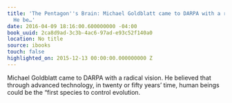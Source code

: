 ```yaml
---
title: 'The Pentagon''s Brain: Michael Goldblatt came to DARPA with a radical vision.
  He be…'
date: 2016-04-09 18:16:00.600000000 -04:00
book_uuid: 2ca8d9ad-3c3b-4ac6-97ad-e93c52f140a0
location: No title
source: ibooks
touch: false
highlighted_on: 2015-12-13 00:00:00.000000000 Z
---
```


Michael Goldblatt came to DARPA with a radical vision. He believed that through advanced technology, in twenty or fifty years’ time, human beings could be the “first species to control evolution.